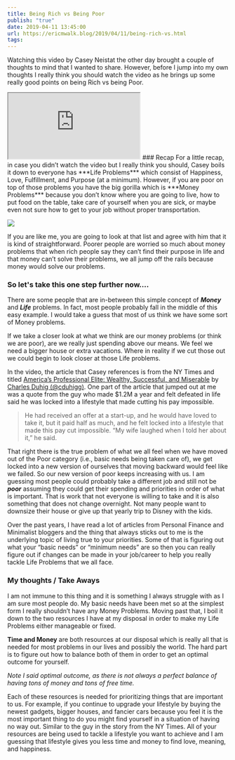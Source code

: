 ```yaml
---
title: Being Rich vs Being Poor
publish: "true"
date: 2019-04-11 13:45:00
url: https://ericmwalk.blog/2019/04/11/being-rich-vs.html
tags: 
---
```


Watching this video by Casey Neistat the other day brought a couple of thoughts to mind that I wanted to share. However, before I jump into my own thoughts I really think you should watch the video as he brings up some really good points on being Rich vs being Poor.

<iframe src="https://www.youtube.com/embed/ROfBLx6bLZI">
</iframe>
### Recap
For a little recap, in case you didn’t watch the video but I really think you should, Casey boils it down to everyone has ***Life Problems*** which consist of Happiness, Love, Fulfillment, and Purpose (at a minimum). However, if you are poor on top of those problems you have the big gorilla which is ***Money Problems*** because you don’t know where you are going to live, how to put food on the table, take care of yourself when you are sick, or maybe even not sure how to get to your job without proper transportation.


![](https://ericmwalk.blog/uploads/2021/bfdfb325c4.png)

If you are like me, you are going to look at that list and agree with him that it is kind of straightforward. Poorer people are worried so much about money problems that when rich people say they can’t find their purpose in life and that money can’t solve their problems, we all jump off the rails because money would solve our problems. 

### So let's take this one step further now….
There are some people that are in-between this simple concept of ***Money*** and ***Life*** problems. In fact, most people probably fall in the middle of this easy example. I would take a guess that most of us think we have some sort of Money problems.

If we take a closer look at what we think are our money problems (or think we are poor), are we really just spending above our means. We feel we need a bigger house or extra vacations. Where in reality if we cut those out we could begin to look closer at those Life problems.

In the video, the article that Casey references is from the NY Times and titled [America’s Professional Elite: Wealthy, Successful, and Miserable](https://www.nytimes.com/interactive/2019/02/21/magazine/elite-professionals-jobs-happiness.html) by [Charles Duhig (@cduhigg)](https://twitter.com/cduhigg). One part of the article that jumped out at me was a quote from the guy who made $1.2M a year and felt defeated in life said he was locked into a lifestyle that made cutting his pay impossible.

>He had received an offer at a start-up, and he would have loved to take it, but it paid half as much, and he felt locked into a lifestyle that made this pay cut impossible. “My wife laughed when I told her about it,” he said.

That right there is the true problem of what we all feel when we have moved out of the Poor category (i.e., basic needs being taken care of), we get locked into a new version of ourselves that moving backward would feel like we failed. So our new version of poor keeps increasing with us. I am guessing most people could probably take a different job and still not be ***poor*** assuming they could get their spending and priorities in order of what is important. That is work that not everyone is willing to take and it is also something that does not change overnight. Not many people want to downsize their house or give up that yearly trip to Disney with the kids.

Over the past years, I have read a lot of articles from Personal Finance and Minimalist bloggers and the thing that always sticks out to me is the underlying topic of living true to your priorities. Some of that is figuring out what your “basic needs” or “minimum needs” are so then you can really figure out if changes can be made in your job/career to help you really tackle Life Problems that we all face. 

### My thoughts / Take Aways
I am not immune to this thing and it is something I always struggle with as I am sure most people do. My basic needs have been met so at the simplest form I really shouldn’t have any Money Problems. Moving past that, I boil it down to the two resources I have at my disposal in order to make my Life Problems either manageable or fixed. 

**Time and Money** are both resources at our disposal which is really all that is needed for most problems in our lives and possibly the world. The hard part is to figure out how to balance both of them in order to get an optimal outcome for yourself. 

*Note I said optimal outcome, as there is not always a perfect balance of having tons of money and tons of free time.*

Each of these resources is needed for prioritizing things that are important to us. For example, if you continue to upgrade your lifestyle by buying the newest gadgets, bigger houses, and fancier cars because you feel it is the most important thing to do you might find yourself in a situation of having no way out. Similar to the guy in the story from the NY Times. All of your resources are being used to tackle a lifestyle you want to achieve and I am guessing that lifestyle gives you less time and money to find love, meaning, and happiness.